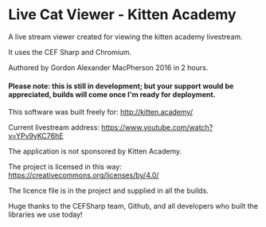 # Live Cat Viewer - Kitten Academy
A live stream viewer created for viewing the kitten academy livestream.

It uses the CEF Sharp and Chromium.

Authored by Gordon Alexander MacPherson 2016 in 2 hours.


#### Please note: this is still in development; but your support would be appreciated, builds will come once I'm ready for deployment.


This software was built freely for:
http://kitten.academy/

Current livestream address: https://www.youtube.com/watch?v=YPv9yKC76hE

The application is not sponsored by Kitten Academy.

The project is licensed in this way:
https://creativecommons.org/licenses/by/4.0/

The licence file is in the project and supplied in all the builds.


Huge thanks to the CEFSharp team, Github, and all developers who built the libraries we use today!
